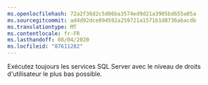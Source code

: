 ```yaml
---
ms.openlocfilehash: 72a2f36d2c5d06ba3574ed9d21a3905bd655a05a
ms.sourcegitcommit: ad4d92dce894592a259721a1571b1d8736abacdb
ms.translationtype: MT
ms.contentlocale: fr-FR
ms.lasthandoff: 08/04/2020
ms.locfileid: "87611282"
---
```

Exécutez toujours les services SQL Server avec le niveau de droits d'utilisateur le plus bas possible.
